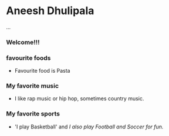 # Aneesh Dhulipala
...
###  Welcome!!!

### favourite foods
* Favourite food is Pasta

### My favorite music
* I like rap music or hip hop, sometimes country music.

### My favorite sports
* 'I play Basketball' and _I also play Football and Soccer for fun._
